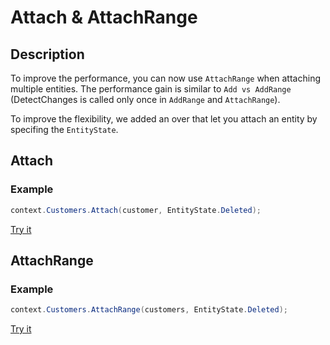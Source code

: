 # Attach & AttachRange

## Description
To improve the performance, you can now use `AttachRange` when attaching multiple entities. The performance gain is similar to `Add vs AddRange` (DetectChanges is called only once in `AddRange` and `AttachRange`).

To improve the flexibility, we added an over that let you attach an entity by specifing the `EntityState`.

## Attach

### Example

```csharp
context.Customers.Attach(customer, EntityState.Deleted);
```
[Try it](https://dotnetfiddle.net/oGrm5U)

## AttachRange

### Example

```csharp
context.Customers.AttachRange(customers, EntityState.Deleted);
```

[Try it](https://dotnetfiddle.net/jmIlp1)
